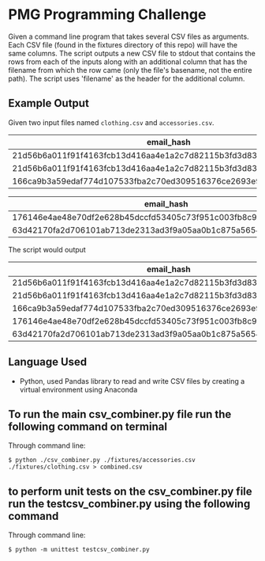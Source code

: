 # PMG Programming Challenge

Given a command line program that takes several CSV files as arguments. Each CSV file (found in the fixtures directory of this repo) will have the same columns. The script outputs a new CSV file to stdout that contains the rows from each of the inputs along with an additional column that has the filename from which the row came (only the file's basename, not the entire path). The script uses 'filename' as the header for the additional column.


## Example Output

Given two input files named `clothing.csv` and `accessories.csv`.

|email_hash|category|
|----------|--------|
|21d56b6a011f91f4163fcb13d416aa4e1a2c7d82115b3fd3d831241fd63|Shirts|
|21d56b6a011f91f4163fcb13d416aa4e1a2c7d82115b3fd3d831241fd63|Pants|
|166ca9b3a59edaf774d107533fba2c70ed309516376ce2693e92c777dd971c4b|Cardigans|

|email_hash|category|
|----------|--------|
|176146e4ae48e70df2e628b45dccfd53405c73f951c003fb8c9c09b3207e7aab|Wallets|
|63d42170fa2d706101ab713de2313ad3f9a05aa0b1c875a56545cfd69f7101fe|Purses|

The script would output

|email_hash|category|filename|
|----------|--------|--------|
|21d56b6a011f91f4163fcb13d416aa4e1a2c7d82115b3fd3d831241fd63|Shirts|clothing.csv|
|21d56b6a011f91f4163fcb13d416aa4e1a2c7d82115b3fd3d831241fd63|Pants|clothing.csv|
|166ca9b3a59edaf774d107533fba2c70ed309516376ce2693e92c777dd971c4b|Cardigans|clothing.csv|
|176146e4ae48e70df2e628b45dccfd53405c73f951c003fb8c9c09b3207e7aab|Wallets|accessories.csv|
|63d42170fa2d706101ab713de2313ad3f9a05aa0b1c875a56545cfd69f7101fe|Purses|accessories.csv|


## Language Used

- Python, used Pandas library to read and write CSV files by creating a virtual environment using Anaconda

## To run the main csv_combiner.py file run the following command on terminal 

Through command line:
```
$ python ./csv_combiner.py ./fixtures/accessories.csv ./fixtures/clothing.csv > combined.csv
```

## to perform unit tests on the csv_combiner.py file run the testcsv_combiner.py using the following command

Through command line: 
```
$ python -m unittest testcsv_combiner.py
```

